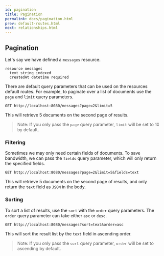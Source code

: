 ```yaml
---
id: pagination
title: Pagination
permalink: docs/pagination.html
prev: default-routes.html
next: relationships.html
---
```


## Pagination

Let's say we have defined a `messages` resource.

```
resource messages
  text string indexed
  createdAt datetime required
```

There are default query parameters that can be used on the resources default routes. For example, to paginate over a list of documents use the `page` and `limit` query parameters.

```
GET http://localhost:8080/messages?page=2&limit=5
```

This will retrieve 5 documents on the second page of results.

> Note: If you only pass the `page` query parameter, `limit` will be set to 10 by default.

### Filtering

Sometimes we may only need certain fields of documents. To save bandwidth, we can pass the `fields` query parameter, which will only return the specified fields.

```
GET http://localhost:8080/messages?page=2&limit=5&fields=text
```

This will retrieve 5 documents on the second page of results, and only return the `text` field as `JSON` in the body.

### Sorting

To sort a list of results, use the `sort` with the `order` query parameters. The `order` query parameter can take either `asc` or `desc`.

```
GET http://localhost:8080/messages?sort=text&order=asc
```

This will sort the result list by the `text` field in ascending order.

> Note: If you only pass the `sort` query parameter, `order` will be set to ascending by default.